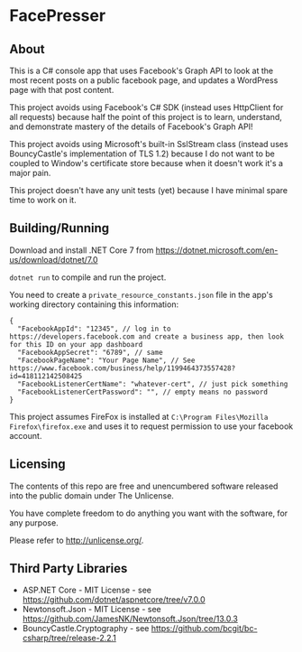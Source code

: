 FacePresser
==========

About
-----
This is a C# console app that uses Facebook's Graph API to look at the most recent posts on a public facebook page, and updates a WordPress page with that post content.

This project avoids using Facebook's C# SDK (instead uses HttpClient for all requests) because half the point of this project is to learn, understand, and demonstrate mastery of the details of Facebook's Graph API!

This project avoids using Microsoft's built-in SslStream class (instead uses BouncyCastle's implementation of TLS 1.2) because I do not want to be coupled to Window's certificate store because when it doesn't work it's a major pain.

This project doesn't have any unit tests (yet) because I have minimal spare time to work on it.

Building/Running
--------
Download and install .NET Core 7 from https://dotnet.microsoft.com/en-us/download/dotnet/7.0

`dotnet run` to compile and run the project.

You need to create a `private_resource_constants.json` file in the app's working directory containing this information:

    {
      "FacebookAppId": "12345", // log in to https://developers.facebook.com and create a business app, then look for this ID on your app dashboard
      "FacebookAppSecret": "6789", // same
      "FacebookPageName": "Your Page Name", // See https://www.facebook.com/business/help/1199464373557428?id=418112142508425
      "FacebookListenerCertName": "whatever-cert", // just pick something
      "FacebookListenerCertPassword": "", // empty means no password
    }

This project assumes FireFox is installed at `C:\Program Files\Mozilla Firefox\firefox.exe` and uses it to request permission to use your facebook account.

Licensing
---------
The contents of this repo are free and unencumbered software released into the public domain under The Unlicense.

You have complete freedom to do anything you want with the software, for any purpose.

Please refer to <http://unlicense.org/>.

Third Party Libraries
---------------------
- ASP.NET Core - MIT License - see https://github.com/dotnet/aspnetcore/tree/v7.0.0
- Newtonsoft.Json - MIT License - see https://github.com/JamesNK/Newtonsoft.Json/tree/13.0.3
- BouncyCastle.Cryptography - see https://github.com/bcgit/bc-csharp/tree/release-2.2.1